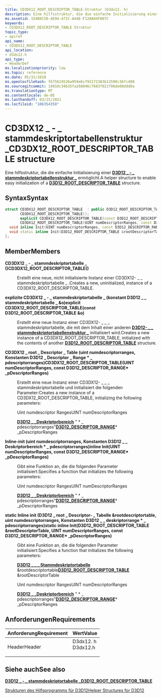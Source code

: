 ```yaml
---
title: CD3DX12_ROOT_DESCRIPTOR_TABLE-Struktur (D3dx12. h)
description: Eine hilfsstruktur, die die einfache Initialisierung einer D3D12 \_ - \_ stammdeskriptortabellenstruktur ermöglicht \_ .
ms.assetid: 154B4C50-4E94-471C-A44E-F120A84F007C
keywords:
- CD3DX12_ROOT_DESCRIPTOR_TABLE Struktur
topic_type:
- apiref
api_name:
- CD3DX12_ROOT_DESCRIPTOR_TABLE
api_location:
- d3dx12.h
api_type:
- HeaderDef
ms.localizationpriority: low
ms.topic: reference
ms.date: 05/31/2018
ms.openlocfilehash: f675624526a959e6cf92172383b12590c36fc408
ms.sourcegitcommit: 14010c34b35fa268046c7683f021f86de08ddd0a
ms.translationtype: MT
ms.contentlocale: de-DE
ms.lasthandoff: 03/15/2021
ms.locfileid: "106354350"
---
```

# <a name="cd3dx12_root_descriptor_table-structure"></a><span data-ttu-id="c15a7-104">CD3DX12 \_ - \_ stammdeskriptortabellenstruktur \_</span><span class="sxs-lookup"><span data-stu-id="c15a7-104">CD3DX12\_ROOT\_DESCRIPTOR\_TABLE structure</span></span>

<span data-ttu-id="c15a7-105">Eine hilfsstruktur, die die einfache Initialisierung einer [**D3D12 \_ - \_ stammdeskriptortabellenstruktur \_**](/windows/desktop/api/d3d12/ns-d3d12-d3d12_root_descriptor_table) ermöglicht.</span><span class="sxs-lookup"><span data-stu-id="c15a7-105">A helper structure to enable easy initialization of a [**D3D12\_ROOT\_DESCRIPTOR\_TABLE**](/windows/desktop/api/d3d12/ns-d3d12-d3d12_root_descriptor_table) structure.</span></span>

## <a name="syntax"></a><span data-ttu-id="c15a7-106">Syntax</span><span class="sxs-lookup"><span data-stu-id="c15a7-106">Syntax</span></span>


```C++
struct CD3DX12_ROOT_DESCRIPTOR_TABLE  : public D3D12_ROOT_DESCRIPTOR_TABLE{
       CD3DX12_ROOT_DESCRIPTOR_TABLE();
       explicit CD3DX12_ROOT_DESCRIPTOR_TABLE(const D3D12_ROOT_DESCRIPTOR_TABLE &o);
       CD3DX12_ROOT_DESCRIPTOR_TABLE(UINT numDescriptorRanges, const D3D12_DESCRIPTOR_RANGE* _pDescriptorRanges);
  void inline Init(UINT numDescriptorRanges, const D3D12_DESCRIPTOR_RANGE* _pDescriptorRanges);
  void static inline Init(D3D12_ROOT_DESCRIPTOR_TABLE &rootDescriptorTable, UINT numDescriptorRanges, const D3D12_DESCRIPTOR_RANGE* _pDescriptorRanges);
};
```



## <a name="members"></a><span data-ttu-id="c15a7-107">Member</span><span class="sxs-lookup"><span data-stu-id="c15a7-107">Members</span></span>

<dl> <dt>

<span data-ttu-id="c15a7-108">**CD3DX12 \_ - \_ stammdeskriptortabelle \_ ()**</span><span class="sxs-lookup"><span data-stu-id="c15a7-108">**CD3DX12\_ROOT\_DESCRIPTOR\_TABLE()**</span></span>
</dt> <dd>

<span data-ttu-id="c15a7-109">Erstellt eine neue, nicht initialisierte Instanz einer CD3DX12- \_ \_ stammdeskriptortabelle \_ .</span><span class="sxs-lookup"><span data-stu-id="c15a7-109">Creates a new, uninitialized, instance of a CD3DX12\_ROOT\_DESCRIPTOR\_TABLE.</span></span>

</dd> <dt>

<span data-ttu-id="c15a7-110">**explizite CD3DX12 \_ - \_ stammdeskriptortabelle \_ (konstant D3D12 \_ \_ stammdeskriptortabelle \_ &o)**</span><span class="sxs-lookup"><span data-stu-id="c15a7-110">**explicit CD3DX12\_ROOT\_DESCRIPTOR\_TABLE(const D3D12\_ROOT\_DESCRIPTOR\_TABLE &o)**</span></span>
</dt> <dd>

<span data-ttu-id="c15a7-111">Erstellt eine neue Instanz einer CD3DX12- \_ \_ \_ stammdeskriptortabelle, die mit dem Inhalt einer anderen [**D3D12- \_ \_ stammdeskriptortabellenstruktur \_**](/windows/desktop/api/d3d12/ns-d3d12-d3d12_root_descriptor_table) initialisiert wird.</span><span class="sxs-lookup"><span data-stu-id="c15a7-111">Creates a new instance of a CD3DX12\_ROOT\_DESCRIPTOR\_TABLE, initialized with the contents of another [**D3D12\_ROOT\_DESCRIPTOR\_TABLE**](/windows/desktop/api/d3d12/ns-d3d12-d3d12_root_descriptor_table) structure.</span></span>

</dd> <dt>

<span data-ttu-id="c15a7-112">**CD3DX12 \_ root \_ Descriptor \_ Table (uint numdescriptorranges, Konstanten D3D12 \_ Descriptor \_ Range \* \_ pdescriptorranges)**</span><span class="sxs-lookup"><span data-stu-id="c15a7-112">**CD3DX12\_ROOT\_DESCRIPTOR\_TABLE(UINT numDescriptorRanges, const D3D12\_DESCRIPTOR\_RANGE\* \_pDescriptorRanges)**</span></span>
</dt> <dd>

<span data-ttu-id="c15a7-113">Erstellt eine neue Instanz einer CD3DX12- \_ \_ \_ stammdeskriptortabelle und initialisiert die folgenden Parameter:</span><span class="sxs-lookup"><span data-stu-id="c15a7-113">Creates a new instance of a CD3DX12\_ROOT\_DESCRIPTOR\_TABLE, initializing the following parameters:</span></span>

<span data-ttu-id="c15a7-114">Uint numdescriptor Ranges</span><span class="sxs-lookup"><span data-stu-id="c15a7-114">UINT numDescriptorRanges</span></span>

<span data-ttu-id="c15a7-115">[**D3D12 \_ \_Deskriptorbereich**](/windows/desktop/api/d3d12/ns-d3d12-d3d12_descriptor_range) " \* \_ pdescriptorranges"</span><span class="sxs-lookup"><span data-stu-id="c15a7-115">[**D3D12\_DESCRIPTOR\_RANGE**](/windows/desktop/api/d3d12/ns-d3d12-d3d12_descriptor_range)\* \_pDescriptorRanges</span></span>

</dd> <dt>

<span data-ttu-id="c15a7-116">**Inline-init (uint numdescriptorranges, Konstanten D3D12 \_ \_ Deskriptorbereich \* \_ pdescriptorranges)**</span><span class="sxs-lookup"><span data-stu-id="c15a7-116">**inline Init(UINT numDescriptorRanges, const D3D12\_DESCRIPTOR\_RANGE\* \_pDescriptorRanges)**</span></span>
</dt> <dd>

<span data-ttu-id="c15a7-117">Gibt eine Funktion an, die die folgenden Parameter initialisiert:</span><span class="sxs-lookup"><span data-stu-id="c15a7-117">Specifies a function that initializes the following parameters:</span></span>

<span data-ttu-id="c15a7-118">Uint numdescriptor Ranges</span><span class="sxs-lookup"><span data-stu-id="c15a7-118">UINT numDescriptorRanges</span></span>

<span data-ttu-id="c15a7-119">[**D3D12 \_ \_Deskriptorbereich**](/windows/desktop/api/d3d12/ns-d3d12-d3d12_descriptor_range) " \* \_ pdescriptorranges"</span><span class="sxs-lookup"><span data-stu-id="c15a7-119">[**D3D12\_DESCRIPTOR\_RANGE**](/windows/desktop/api/d3d12/ns-d3d12-d3d12_descriptor_range)\* \_pDescriptorRanges</span></span>

</dd> <dt>

<span data-ttu-id="c15a7-120">**static Inline init (D3D12 \_ root \_ Descriptor- \_ Tabelle &rootdescriptortable, uint numdescriptorranges, Konstanten D3D12 \_ \_ deskriptorrange \* \_ pdescriptorranges)**</span><span class="sxs-lookup"><span data-stu-id="c15a7-120">**static inline Init(D3D12\_ROOT\_DESCRIPTOR\_TABLE &rootDescriptorTable, UINT numDescriptorRanges, const D3D12\_DESCRIPTOR\_RANGE\* \_pDescriptorRanges)**</span></span>
</dt> <dd>

<span data-ttu-id="c15a7-121">Gibt eine Funktion an, die die folgenden Parameter initialisiert:</span><span class="sxs-lookup"><span data-stu-id="c15a7-121">Specifies a function that initializes the following parameters:</span></span>

<span data-ttu-id="c15a7-122">[**D3D12 \_ \_ \_ Stammdeskriptortabelle**](/windows/desktop/api/d3d12/ns-d3d12-d3d12_root_descriptor_table) &rootdescriptortable</span><span class="sxs-lookup"><span data-stu-id="c15a7-122">[**D3D12\_ROOT\_DESCRIPTOR\_TABLE**](/windows/desktop/api/d3d12/ns-d3d12-d3d12_root_descriptor_table) &rootDescriptorTable</span></span>

<span data-ttu-id="c15a7-123">Uint numdescriptor Ranges</span><span class="sxs-lookup"><span data-stu-id="c15a7-123">UINT numDescriptorRanges</span></span>

<span data-ttu-id="c15a7-124">[**D3D12 \_ \_Deskriptorbereich**](/windows/desktop/api/d3d12/ns-d3d12-d3d12_descriptor_range) " \* \_ pdescriptorranges"</span><span class="sxs-lookup"><span data-stu-id="c15a7-124">[**D3D12\_DESCRIPTOR\_RANGE**](/windows/desktop/api/d3d12/ns-d3d12-d3d12_descriptor_range)\* \_pDescriptorRanges</span></span>

</dd> </dl>

## <a name="requirements"></a><span data-ttu-id="c15a7-125">Anforderungen</span><span class="sxs-lookup"><span data-stu-id="c15a7-125">Requirements</span></span>



| <span data-ttu-id="c15a7-126">Anforderung</span><span class="sxs-lookup"><span data-stu-id="c15a7-126">Requirement</span></span> | <span data-ttu-id="c15a7-127">Wert</span><span class="sxs-lookup"><span data-stu-id="c15a7-127">Value</span></span> |
|-------------------|-------------------------------------------------------------------------------------|
| <span data-ttu-id="c15a7-128">Header</span><span class="sxs-lookup"><span data-stu-id="c15a7-128">Header</span></span><br/> | <dl> <span data-ttu-id="c15a7-129"><dt>D3dx12. h</dt></span><span class="sxs-lookup"><span data-stu-id="c15a7-129"><dt>D3dx12.h</dt></span></span> </dl> |



## <a name="see-also"></a><span data-ttu-id="c15a7-130">Siehe auch</span><span class="sxs-lookup"><span data-stu-id="c15a7-130">See also</span></span>

<dl> <dt>

[<span data-ttu-id="c15a7-131">**D3D12 \_ - \_ stammdeskriptortabelle \_**</span><span class="sxs-lookup"><span data-stu-id="c15a7-131">**D3D12\_ROOT\_DESCRIPTOR\_TABLE**</span></span>](/windows/desktop/api/d3d12/ns-d3d12-d3d12_root_descriptor_table)
</dt> <dt>

[<span data-ttu-id="c15a7-132">Strukturen des Hilfsprogramms für D3D12</span><span class="sxs-lookup"><span data-stu-id="c15a7-132">Helper Structures for D3D12</span></span>](helper-structures-for-d3d12.md)
</dt> </dl>

 

 





